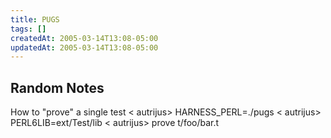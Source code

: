 ```yaml
---
title: PUGS
tags: []
createdAt: 2005-03-14T13:08-05:00
updatedAt: 2005-03-14T13:08-05:00
---
```



## Random Notes
How to "prove" a single test
  < autrijus> HARNESS_PERL=./pugs 
  < autrijus> PERL6LIB=ext/Test/lib
  < autrijus> prove t/foo/bar.t

